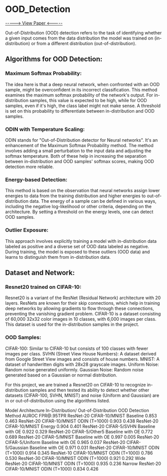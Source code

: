 # OOD_Detection
[-----> View Paper <-----](https://drive.google.com/file/d/1gbOGJ_RghqT8PtpEbiBvCCxduZxK5ZMR/view?usp=drive_link)

Out-of-Distribution (OOD) detection refers to the task of identifying whether a given input comes from the data distribution the model was trained on (in-distribution) or from a different distribution (out-of-distribution).

## Algorithms for OOD Detection:
### Maximum Softmax Probability:
The idea here is that a deep neural network, when confronted with an OOD sample, might be overconfident in its incorrect classification.
This method examines the maximum softmax probability of the network's output. For in-distribution samples, this value is expected to be high, while for OOD samples, even if it's high, the class label might not make sense.
A threshold is set on this probability to differentiate between in-distribution and OOD samples.

### ODIN with Temperature Scaling:
ODIN stands for "Out-of-Distribution detector for Neural networks". It's an enhancement of the Maximum Softmax Probability method.
The method involves adding a small perturbation to the input data and adjusting the softmax temperature. Both of these help in increasing the separation between in-distribution and OOD samples' softmax scores, making OOD detection more reliable.

### Energy-based Detection:
This method is based on the observation that neural networks assign lower energies to data from the training distribution and higher energies to out-of-distribution data.
The energy of a sample can be defined in various ways, including the negative log-likelihood or other criteria, depending on the architecture.
By setting a threshold on the energy levels, one can detect OOD samples.

### Outlier Exposure:
This approach involves explicitly training a model with in-distribution data labeled as positive and a diverse set of OOD data labeled as negative.
During training, the model is exposed to these outliers (OOD data) and learns to distinguish them from in-distribution data.

## Dataset and Network:
### Resnet20 trained on CIFAR-10:
Resnet20 is a variant of the ResNet (Residual Network) architecture with 20 layers. ResNets are known for their skip connections, which help in training deep networks by allowing gradients to flow through these connections, preventing the vanishing gradient problem.
CIFAR-10 is a dataset consisting of 60,000 32x32 color images in 10 classes, with 6,000 images per class. This dataset is used for the in-distribution samples in the project.

### OOD Samples:
CIFAR-100: Similar to CIFAR-10 but consists of 100 classes with fewer images per class.
SVHN (Street View House Numbers): A dataset derived from Google Street View images and consists of house numbers.
MNIST: A dataset of handwritten digits with 28x28 grayscale images.
Uniform Noise: Random noise generated uniformly.
Gaussian Noise: Random noise generated based on a Gaussian or normal distribution.

For this project, we are trained a Resnet20 on CIFAR-10 to recognize in-distribution samples and then tested its ability to detect whether other datasets (CIFAR-100, SVHN, MNIST) and noise (Uniform and Gaussian) are in or out-of-distribution using the algorithms listed.



Model Architecture
In-Distribution/
Out-of-Distribution
OOD Detection Method
AUROC
FPR@.95TPR
ResNet-20
CIFAR-10/MNIST
Baseline
0.853
0.463
ResNet-20
CIFAR-10/MNIST
ODIN (T=1000)
0.903
0.438
ResNet-20
CIFAR-10/MNIST
Energy
0.904
0.401
ResNet-20
CIFAR-5/SVHN
Baseline with OE
0.922
0.329
ResNet-20
CIFAR-5/Other5
Baseline with OE
 0.772
0.689
ResNet-20
CIFAR-5/MNIST
Baseline with OE
 0.997
0.005
ResNet-20
CIFAR-5/Uniform
Baseline with OE
 0.965
0.037
ResNet-20
CIFAR-5/Gaussian
Baseline with OE
0.971
0.031
ResNet-20
CIFAR-10/MNIST
ODIN (T=1000)
0.914
0.345
ResNet-10
CIFAR-10/MNIST
ODIN (T=1000)
0.786
0.530
ResNet-30
CIFAR-10/MNIST
ODIN (T=1000)
0.921
0.292
Wide ResNet-20
CIFAR-10/MNIST
ODIN (T=1000)
0.935
0.236
Narrow ResNet-20
CIFAR-10/MNIST
ODIN (T=1000)
0.834
0.426


